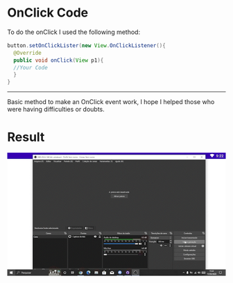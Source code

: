 # OnClick Code
To do the onClick I used the following method:

```java
button.setOnClickLister(new View.OnClickListener(){
  @Override
  public void onClick(View p1){
  //Your Code
  }
}
```
---
Basic method to make an OnClick event work, I hope I helped those who were having difficulties or doubts.

# Result

![](https://github.com/LKZINXSZ1/OnClick-Example/blob/main/Result%20Example.gif)
